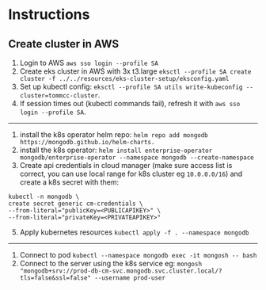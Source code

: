 # Instructions

## Create cluster in AWS

1. Login to AWS `aws sso login --profile SA`
2. Create eks cluster in AWS with 3x t3.large `eksctl --profile SA create cluster -f ../../resources/eks-cluster-setup/eksconfig.yaml`
3. Set up kubectl config: `eksctl --profile SA utils write-kubeconfig --cluster=tommcc-cluster`. 
4. If session times out (kubectl commands fail), refresh it with `aws sso login --profile SA`.

---

1. install the k8s operator helm repo: `helm repo add mongodb https://mongodb.github.io/helm-charts.`
2. install the k8s operator: `helm install enterprise-operator mongodb/enterprise-operator --namespace mongodb --create-namespace`
3. Create api credentials in cloud manager (make sure access list is correct, you can use local range for k8s cluster eg `10.0.0.0/16`) and create a k8s secret with them:
```
kubectl -n mongodb \
create secret generic cm-credentials \
--from-literal="publicKey=<PUBLICAPIKEY>" \
--from-literal="privateKey=<PRIVATEAPIKEY>"
```  
5. Apply kubernetes resources `kubectl apply -f . --namespace mongodb`

---

1.  Connect to pod `kubectl --namespace mongodb exec -it mongosh -- bash`
2.  Connect to the server using the k8s service eg: `mongosh "mongodb+srv://prod-db-cm-svc.mongodb.svc.cluster.local/?tls=false&ssl=false" --username prod-user`